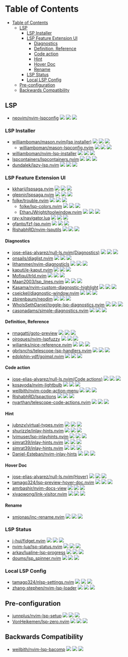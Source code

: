 # Table of Contents

- [Table of Contents](#table-of-contents)
  - [LSP](#lsp)
    - [LSP Installer](#lsp-installer)
    - [LSP Feature Extension UI](#lsp-feature-extension-ui)
      - [Diagnostics](#diagnostics)
      - [Definition, Reference](#definition-reference)
      - [Code action](#code-action)
      - [Hint](#hint)
      - [Hover Doc](#hover-doc)
      - [Rename](#rename)
    - [LSP Status](#lsp-status)
    - [Local LSP Config](#local-lsp-config)
  - [Pre-configuration](#pre-configuration)
  - [Backwards Compatibility](#backwards-compatibility)

## LSP

- [neovim/nvim-lspconfig](https://github.com/neovim/nvim-lspconfig) ![](https://img.shields.io/github/stars/neovim/nvim-lspconfig) ![](https://img.shields.io/github/last-commit/neovim/nvim-lspconfig) ![](https://img.shields.io/github/commit-activity/y/neovim/nvim-lspconfig)

### LSP Installer

- [williamboman/mason.nvim(lsp installer)](https://github.com/williamboman/mason.nvim) ![](https://img.shields.io/github/stars/williamboman/mason.nvim) ![](https://img.shields.io/github/last-commit/williamboman/mason.nvim) ![](https://img.shields.io/github/commit-activity/y/williamboman/mason.nvim)
  - [williamboman/mason-lspconfig.nvim](https://github.com/williamboman/mason-lspconfig.nvim) ![](https://img.shields.io/github/stars/williamboman/mason-lspconfig.nvim) ![](https://img.shields.io/github/last-commit/williamboman/mason-lspconfig.nvim) ![](https://img.shields.io/github/commit-activity/y/williamboman/mason-lspconfig.nvim)
- [williamboman/nvim-lsp-installer](https://github.com/williamboman/nvim-lsp-installer) ![](https://img.shields.io/github/stars/williamboman/nvim-lsp-installer) ![](https://img.shields.io/github/last-commit/williamboman/nvim-lsp-installer) ![](https://img.shields.io/github/commit-activity/y/williamboman/nvim-lsp-installer)
- [lspcontainers/lspcontainers.nvim](https://github.com/lspcontainers/lspcontainers.nvim) ![](https://img.shields.io/github/stars/lspcontainers/lspcontainers.nvim) ![](https://img.shields.io/github/last-commit/lspcontainers/lspcontainers.nvim) ![](https://img.shields.io/github/commit-activity/y/lspcontainers/lspcontainers.nvim)
- [dundalek/lazy-lsp.nvim](https://github.com/dundalek/lazy-lsp.nvim) ![](https://img.shields.io/github/stars/dundalek/lazy-lsp.nvim) ![](https://img.shields.io/github/last-commit/dundalek/lazy-lsp.nvim) ![](https://img.shields.io/github/commit-activity/y/dundalek/lazy-lsp.nvim)

### LSP Feature Extension UI

- [kkharji/lspsaga.nvim](https://github.com/kkharji/lspsaga.nvim) ![](https://img.shields.io/github/stars/kkharji/lspsaga.nvim) ![](https://img.shields.io/github/last-commit/kkharji/lspsaga.nvim) ![](https://img.shields.io/github/commit-activity/y/kkharji/lspsaga.nvim)
- [glepnir/lspsaga.nvim](https://github.com/glepnir/lspsaga.nvim) ![](https://img.shields.io/github/stars/glepnir/lspsaga.nvim) ![](https://img.shields.io/github/last-commit/glepnir/lspsaga.nvim) ![](https://img.shields.io/github/commit-activity/y/glepnir/lspsaga.nvim)
- [folke/trouble.nvim](https://github.com/folke/trouble.nvim) ![](https://img.shields.io/github/stars/folke/trouble.nvim) ![](https://img.shields.io/github/last-commit/folke/trouble.nvim) ![](https://img.shields.io/github/commit-activity/y/folke/trouble.nvim)
  - [folke/lsp-colors.nvim](https://github.com/folke/lsp-colors.nvim) ![](https://img.shields.io/github/stars/folke/lsp-colors.nvim) ![](https://img.shields.io/github/last-commit/folke/lsp-colors.nvim) ![](https://img.shields.io/github/commit-activity/y/folke/lsp-colors.nvim)
  - [EthanJWright/toolwindow.nvim](https://github.com/EthanJWright/toolwindow.nvim) ![](https://img.shields.io/github/stars/EthanJWright/toolwindow.nvim) ![](https://img.shields.io/github/last-commit/EthanJWright/toolwindow.nvim) ![](https://img.shields.io/github/commit-activity/y/EthanJWright/toolwindow.nvim)
- [ray-x/navigator.lua](https://github.com/ray-x/navigator.lua) ![](https://img.shields.io/github/stars/ray-x/navigator.lua) ![](https://img.shields.io/github/last-commit/ray-x/navigator.lua) ![](https://img.shields.io/github/commit-activity/y/ray-x/navigator.lua)
- [gfanto/fzf-lsp.nvim](https://github.com/gfanto/fzf-lsp.nvim) ![](https://img.shields.io/github/stars/gfanto/fzf-lsp.nvim) ![](https://img.shields.io/github/last-commit/gfanto/fzf-lsp.nvim) ![](https://img.shields.io/github/commit-activity/y/gfanto/fzf-lsp.nvim)
- [RishabhRD/nvim-lsputils](https://github.com/RishabhRD/nvim-lsputils) ![](https://img.shields.io/github/stars/RishabhRD/nvim-lsputils) ![](https://img.shields.io/github/last-commit/RishabhRD/nvim-lsputils) ![](https://img.shields.io/github/commit-activity/y/RishabhRD/nvim-lsputils)

#### Diagnostics

- [jose-elias-alvarez/null-ls.nvim(Diagnostics)](https://github.com/jose-elias-alvarez/null-ls.nvim) ![](https://img.shields.io/github/stars/jose-elias-alvarez/null-ls.nvim) ![](https://img.shields.io/github/last-commit/jose-elias-alvarez/null-ls.nvim) ![](https://img.shields.io/github/commit-activity/y/jose-elias-alvarez/null-ls.nvim)
- [onsails/diaglist.nvim](https://github.com/onsails/diaglist.nvim) ![](https://img.shields.io/github/stars/onsails/diaglist.nvim) ![](https://img.shields.io/github/last-commit/onsails/diaglist.nvim) ![](https://img.shields.io/github/commit-activity/y/onsails/diaglist.nvim)
- [lithammer/nvim-diagnosticls](https://github.com/lithammer/nvim-diagnosticls) ![](https://img.shields.io/github/stars/lithammer/nvim-diagnosticls) ![](https://img.shields.io/github/last-commit/lithammer/nvim-diagnosticls) ![](https://img.shields.io/github/commit-activity/y/lithammer/nvim-diagnosticls)
- [kaputi/e-kaput.nvim](https://github.com/kaputi/e-kaput.nvim) ![](https://img.shields.io/github/stars/kaputi/e-kaput.nvim) ![](https://img.shields.io/github/last-commit/kaputi/e-kaput.nvim) ![](https://img.shields.io/github/commit-activity/y/kaputi/e-kaput.nvim)
- [Mofiqul/trld.nvim](https://github.com/Mofiqul/trld.nvim) ![](https://img.shields.io/github/stars/Mofiqul/trld.nvim) ![](https://img.shields.io/github/last-commit/Mofiqul/trld.nvim) ![](https://img.shields.io/github/commit-activity/y/Mofiqul/trld.nvim)
- [Maan2003/lsp_lines.nvim](https://github.com/Maan2003/lsp_lines.nvim) ![](https://img.shields.io/github/stars/Maan2003/lsp_lines.nvim) ![](https://img.shields.io/github/last-commit/Maan2003/lsp_lines.nvim) ![](https://img.shields.io/github/commit-activity/y/Maan2003/lsp_lines.nvim)
- [Kasama/nvim-custom-diagnostic-highlight](https://github.com/Kasama/nvim-custom-diagnostic-highlight) ![](https://img.shields.io/github/stars/Kasama/nvim-custom-diagnostic-highlight) ![](https://img.shields.io/github/last-commit/Kasama/nvim-custom-diagnostic-highlight) ![](https://img.shields.io/github/commit-activity/y/Kasama/nvim-custom-diagnostic-highlight)
- [cseickel/diagnostic-window.nvim](https://github.com/cseickel/diagnostic-window.nvim) ![](https://img.shields.io/github/stars/cseickel/diagnostic-window.nvim) ![](https://img.shields.io/github/last-commit/cseickel/diagnostic-window.nvim) ![](https://img.shields.io/github/commit-activity/y/cseickel/diagnostic-window.nvim)
- [zbirenbaum/neodim](https://github.com/zbirenbaum/neodim) ![](https://img.shields.io/github/stars/zbirenbaum/neodim) ![](https://img.shields.io/github/last-commit/zbirenbaum/neodim) ![](https://img.shields.io/github/commit-activity/y/zbirenbaum/neodim)
- [WhoIsSethDaniel/toggle-lsp-diagnostics.nvim](https://github.com/WhoIsSethDaniel/toggle-lsp-diagnostics.nvim) ![](https://img.shields.io/github/stars/WhoIsSethDaniel/toggle-lsp-diagnostics.nvim) ![](https://img.shields.io/github/last-commit/WhoIsSethDaniel/toggle-lsp-diagnostics.nvim) ![](https://img.shields.io/github/commit-activity/y/WhoIsSethDaniel/toggle-lsp-diagnostics.nvim)
- [casonadams/simple-diagnostics.nvim](https://github.com/casonadams/simple-diagnostics.nvim) ![](https://img.shields.io/github/stars/casonadams/simple-diagnostics.nvim) ![](https://img.shields.io/github/last-commit/casonadams/simple-diagnostics.nvim) ![](https://img.shields.io/github/commit-activity/y/casonadams/simple-diagnostics.nvim)

#### Definition, Reference

- [rmagatti/goto-preview](https://github.com/rmagatti/goto-preview) ![](https://img.shields.io/github/stars/rmagatti/goto-preview) ![](https://img.shields.io/github/last-commit/rmagatti/goto-preview) ![](https://img.shields.io/github/commit-activity/y/rmagatti/goto-preview)
- [ojroques/nvim-lspfuzzy](https://github.com/ojroques/nvim-lspfuzzy) ![](https://img.shields.io/github/stars/ojroques/nvim-lspfuzzy) ![](https://img.shields.io/github/last-commit/ojroques/nvim-lspfuzzy) ![](https://img.shields.io/github/commit-activity/y/ojroques/nvim-lspfuzzy)
- [wiliamks/nice-reference.nvim](https://github.com/wiliamks/nice-reference.nvim) ![](https://img.shields.io/github/stars/wiliamks/nice-reference.nvim) ![](https://img.shields.io/github/last-commit/wiliamks/nice-reference.nvim) ![](https://img.shields.io/github/commit-activity/y/wiliamks/nice-reference.nvim)
- [gbrlsnchs/telescope-lsp-handlers.nvim](https://github.com/gbrlsnchs/telescope-lsp-handlers.nvim) ![](https://img.shields.io/github/stars/gbrlsnchs/telescope-lsp-handlers.nvim) ![](https://img.shields.io/github/last-commit/gbrlsnchs/telescope-lsp-handlers.nvim) ![](https://img.shields.io/github/commit-activity/y/gbrlsnchs/telescope-lsp-handlers.nvim)
- [edolphin-ydf/goimpl.nvim](https://github.com/edolphin-ydf/goimpl.nvim) ![](https://img.shields.io/github/stars/edolphin-ydf/goimpl.nvim) ![](https://img.shields.io/github/last-commit/edolphin-ydf/goimpl.nvim) ![](https://img.shields.io/github/commit-activity/y/edolphin-ydf/goimpl.nvim)

#### Code action

- [jose-elias-alvarez/null-ls.nvim(Code actions)](https://github.com/jose-elias-alvarez/null-ls.nvim) ![](https://img.shields.io/github/stars/jose-elias-alvarez/null-ls.nvim) ![](https://img.shields.io/github/last-commit/jose-elias-alvarez/null-ls.nvim) ![](https://img.shields.io/github/commit-activity/y/jose-elias-alvarez/null-ls.nvim)
- [kosayoda/nvim-lightbulb](https://github.com/kosayoda/nvim-lightbulb) ![](https://img.shields.io/github/stars/kosayoda/nvim-lightbulb) ![](https://img.shields.io/github/last-commit/kosayoda/nvim-lightbulb) ![](https://img.shields.io/github/commit-activity/y/kosayoda/nvim-lightbulb)
- [weilbith/nvim-code-action-menu](https://github.com/weilbith/nvim-code-action-menu) ![](https://img.shields.io/github/stars/weilbith/nvim-code-action-menu) ![](https://img.shields.io/github/last-commit/weilbith/nvim-code-action-menu) ![](https://img.shields.io/github/commit-activity/y/weilbith/nvim-code-action-menu)
- [RishabhRD/lspactions](https://github.com/RishabhRD/lspactions) ![](https://img.shields.io/github/stars/RishabhRD/lspactions) ![](https://img.shields.io/github/last-commit/RishabhRD/lspactions) ![](https://img.shields.io/github/commit-activity/y/RishabhRD/lspactions)
- [nyarthan/telescope-code-actions.nvim](https://github.com/nyarthan/telescope-code-actions.nvim) ![](https://img.shields.io/github/stars/nyarthan/telescope-code-actions.nvim) ![](https://img.shields.io/github/last-commit/nyarthan/telescope-code-actions.nvim) ![](https://img.shields.io/github/commit-activity/y/nyarthan/telescope-code-actions.nvim)

#### Hint

- [jubnzv/virtual-types.nvim](https://github.com/jubnzv/virtual-types.nvim) ![](https://img.shields.io/github/stars/jubnzv/virtual-types.nvim) ![](https://img.shields.io/github/last-commit/jubnzv/virtual-types.nvim) ![](https://img.shields.io/github/commit-activity/y/jubnzv/virtual-types.nvim)
- [shurizzle/inlay-hints.nvim](https://github.com/shurizzle/inlay-hints.nvim) ![](https://img.shields.io/github/stars/shurizzle/inlay-hints.nvim) ![](https://img.shields.io/github/last-commit/shurizzle/inlay-hints.nvim) ![](https://img.shields.io/github/commit-activity/y/shurizzle/inlay-hints.nvim)
- [lvimuser/lsp-inlayhints.nvim](https://github.com/lvimuser/lsp-inlayhints.nvim) ![](https://img.shields.io/github/stars/lvimuser/lsp-inlayhints.nvim) ![](https://img.shields.io/github/last-commit/lvimuser/lsp-inlayhints.nvim) ![](https://img.shields.io/github/commit-activity/y/lvimuser/lsp-inlayhints.nvim)
- [simrat39/inlay-hints.nvim](https://github.com/simrat39/inlay-hints.nvim) ![](https://img.shields.io/github/stars/simrat39/inlay-hints.nvim) ![](https://img.shields.io/github/last-commit/simrat39/inlay-hints.nvim) ![](https://img.shields.io/github/commit-activity/y/simrat39/inlay-hints.nvim)
- [simrat39/inlay-hints.nvim](https://github.com/simrat39/inlay-hints.nvim) ![](https://img.shields.io/github/stars/simrat39/inlay-hints.nvim) ![](https://img.shields.io/github/last-commit/simrat39/inlay-hints.nvim) ![](https://img.shields.io/github/commit-activity/y/simrat39/inlay-hints.nvim)
- [Daniel-Esteban/nvim-inlay-hints](https://github.com/Daniel-Esteban/nvim-inlay-hints) ![](https://img.shields.io/github/stars/Daniel-Esteban/nvim-inlay-hints) ![](https://img.shields.io/github/last-commit/Daniel-Esteban/nvim-inlay-hints) ![](https://img.shields.io/github/commit-activity/y/Daniel-Esteban/nvim-inlay-hints)

#### Hover Doc

- [jose-elias-alvarez/null-ls.nvim(Hover)](https://github.com/jose-elias-alvarez/null-ls.nvim) ![](https://img.shields.io/github/stars/jose-elias-alvarez/null-ls.nvim) ![](https://img.shields.io/github/last-commit/jose-elias-alvarez/null-ls.nvim) ![](https://img.shields.io/github/commit-activity/y/jose-elias-alvarez/null-ls.nvim)
- [tamago324/lsp-preview-hover-doc.nvim](https://github.com/tamago324/lsp-preview-hover-doc.nvim) ![](https://img.shields.io/github/stars/tamago324/lsp-preview-hover-doc.nvim) ![](https://img.shields.io/github/last-commit/tamago324/lsp-preview-hover-doc.nvim) ![](https://img.shields.io/github/commit-activity/y/tamago324/lsp-preview-hover-doc.nvim)
- [amrbashir/nvim-docs-view](https://github.com/amrbashir/nvim-docs-view) ![](https://img.shields.io/github/stars/amrbashir/nvim-docs-view) ![](https://img.shields.io/github/last-commit/amrbashir/nvim-docs-view) ![](https://img.shields.io/github/commit-activity/y/amrbashir/nvim-docs-view)
- [xiyaowong/link-visitor.nvim](https://github.com/xiyaowong/link-visitor.nvim) ![](https://img.shields.io/github/stars/xiyaowong/link-visitor.nvim) ![](https://img.shields.io/github/last-commit/xiyaowong/link-visitor.nvim) ![](https://img.shields.io/github/commit-activity/y/xiyaowong/link-visitor.nvim)

#### Rename

- [smjonas/inc-rename.nvim](https://github.com/smjonas/inc-rename.nvim) ![](https://img.shields.io/github/stars/smjonas/inc-rename.nvim) ![](https://img.shields.io/github/last-commit/smjonas/inc-rename.nvim) ![](https://img.shields.io/github/commit-activity/y/smjonas/inc-rename.nvim)

### LSP Status

- [j-hui/fidget.nvim](https://github.com/j-hui/fidget.nvim) ![](https://img.shields.io/github/stars/j-hui/fidget.nvim) ![](https://img.shields.io/github/last-commit/j-hui/fidget.nvim) ![](https://img.shields.io/github/commit-activity/y/j-hui/fidget.nvim)
- [nvim-lua/lsp-status.nvim](https://github.com/nvim-lua/lsp-status.nvim) ![](https://img.shields.io/github/stars/nvim-lua/lsp-status.nvim) ![](https://img.shields.io/github/last-commit/nvim-lua/lsp-status.nvim) ![](https://img.shields.io/github/commit-activity/y/nvim-lua/lsp-status.nvim)
- [arkav/lualine-lsp-progress](https://github.com/arkav/lualine-lsp-progress) ![](https://img.shields.io/github/stars/arkav/lualine-lsp-progress) ![](https://img.shields.io/github/last-commit/arkav/lualine-lsp-progress) ![](https://img.shields.io/github/commit-activity/y/arkav/lualine-lsp-progress)
- [doums/lsp_spinner.nvim](https://github.com/doums/lsp_spinner.nvim) ![](https://img.shields.io/github/stars/doums/lsp_spinner.nvim) ![](https://img.shields.io/github/last-commit/doums/lsp_spinner.nvim) ![](https://img.shields.io/github/commit-activity/y/doums/lsp_spinner.nvim)

### Local LSP Config

- [tamago324/nlsp-settings.nvim](https://github.com/tamago324/nlsp-settings.nvim) ![](https://img.shields.io/github/stars/tamago324/nlsp-settings.nvim) ![](https://img.shields.io/github/last-commit/tamago324/nlsp-settings.nvim) ![](https://img.shields.io/github/commit-activity/y/tamago324/nlsp-settings.nvim)
- [zhang-stephen/nvim-lsp-loader](https://github.com/zhang-stephen/nvim-lsp-loader) ![](https://img.shields.io/github/stars/zhang-stephen/nvim-lsp-loader) ![](https://img.shields.io/github/last-commit/zhang-stephen/nvim-lsp-loader) ![](https://img.shields.io/github/commit-activity/y/zhang-stephen/nvim-lsp-loader)

## Pre-configuration

- [junnplus/nvim-lsp-setup](https://github.com/junnplus/nvim-lsp-setup) ![](https://img.shields.io/github/stars/junnplus/nvim-lsp-setup) ![](https://img.shields.io/github/last-commit/junnplus/nvim-lsp-setup) ![](https://img.shields.io/github/commit-activity/y/junnplus/nvim-lsp-setup)
- [VonHeikemen/lsp-zero.nvim](https://github.com/VonHeikemen/lsp-zero.nvim) ![](https://img.shields.io/github/stars/VonHeikemen/lsp-zero.nvim) ![](https://img.shields.io/github/last-commit/VonHeikemen/lsp-zero.nvim) ![](https://img.shields.io/github/commit-activity/y/VonHeikemen/lsp-zero.nvim)

## Backwards Compatibility

- [weilbith/nvim-lsp-bacomp](https://github.com/weilbith/nvim-lsp-bacomp) ![](https://img.shields.io/github/stars/weilbith/nvim-lsp-bacomp) ![](https://img.shields.io/github/last-commit/weilbith/nvim-lsp-bacomp) ![](https://img.shields.io/github/commit-activity/y/weilbith/nvim-lsp-bacomp)
